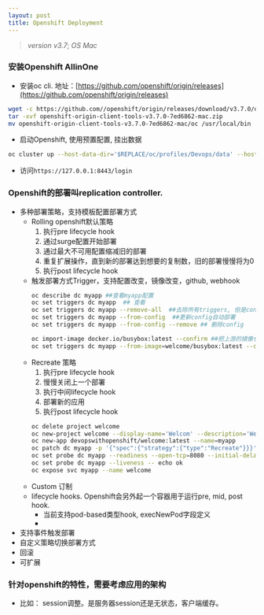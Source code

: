 ```yaml
---
layout: post
title: Openshift Deployment
---
```


> _version v3.7_; _OS Mac_

### 安装Openshift AllinOne
- 安装oc cli. 地址：[https://github.com/openshift/origin/releases](https://github.com/openshift/origin/releases)
```bash
wget -c https://github.com//openshift/origin/releases/download/v3.7.0/openshift-origin-client-tools-v3.7.0-7ed6862-mac.zip
tar -xvf openshift-origin-client-tools-v3.7.0-7ed6862-mac.zip
mv openshift-origin-client-tools-v3.7.0-7ed6862-mac/oc /usr/local/bin
```
- 启动Openshift, 使用预置配置, 挂出数据
```bash
oc cluster up --host-data-dir='$REPLACE/oc/profiles/Devops/data' --host-config-dir='$REPLACE/oc/profiles/Devops/config' --use-existing-config
```
- 访问`https://127.0.0.1:8443/login`

### Openshift的部署叫replication controller.
- 多种部署策略，支持模板配置部署方式
  - Rolling openshift默认策略
    1. 执行pre lifecycle hook
    2. 通过surge配置开始部署
    3. 通过最大不可用配置缩减旧的部署
    4. 重复扩展操作，直到新的部署达到想要的复制数，旧的部署慢慢将为0
    5. 执行post lifecycle hook
  - 触发部署方式Trigger，支持配置改变，镜像改变，github, webhook
    ```bash
    oc describe dc myapp ##查看myapp配置
    oc set triggers dc myapp  ## 查看
    oc set triggers dc myapp --remove-all  ##去除所有triggers, 但是config trigger auto=false
    oc set triggers dc myapp --from-config  ##更新config自动部署
    oc set triggers dc myapp --from-config --remove ## 删除config
    ``` 
    ```bash
    oc import-image docker.io/busybox:latest --confirm ##把上游的镜像仓库镜像加入本地命名空间
    oc set triggers dc myapp --from-image=welcome/busybox:latest --containers=myapp ##image 更新部署
    ```
  - Recreate 策略
    1. 执行pre lifecycle hook
    2. 慢慢关闭上一个部署
    3. 执行中间lifecycle hook
    4. 部署新的应用
    5. 执行post lifecycle hook
    ```bash
    oc delete project welcome
    oc new-project welcome --display-name='Welcom' --description='Welcome'
    oc new-app devopswithopenshift/welcome:latest --name=myapp
    oc patch dc myapp -p '{"spec":{"strategy":{"type":"Recreate"}}}'
    oc set probe dc myapp --readiness --open-tcp=8080 --initial-delay-seconds=5 --timeout-seconds=5
    oc set probe dc myapp --liveness -- echo ok
    oc expose svc myapp --name welcome
    ```
  - Custom 订制
  - lifecycle hooks. Openshift会另外起一个容器用于运行pre, mid, post hook.
    - 当前支持pod-based类型hook, execNewPod字段定义
    - 
- 支持事件触发部署
- 自定义策略切换部署方式
- 回滚
- 可扩展

### 针对openshift的特性，需要考虑应用的架构
- 比如： session调整。是服务器session还是无状态，客户端缓存。

